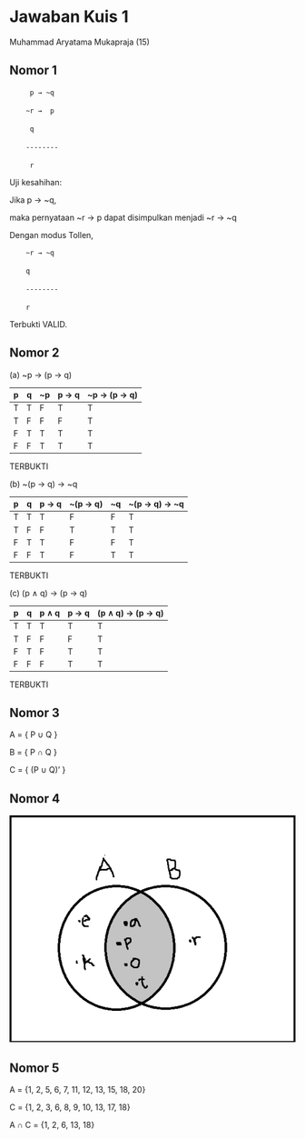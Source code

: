 # Jawaban Kuis 1
Muhammad Aryatama Mukapraja (15)

## Nomor 1

         p → ~q

        ~r →  p

         q

        --------

         r
 
Uji kesahihan:

Jika p  → ~q,

maka pernyataan ~r →  p dapat disimpulkan menjadi ~r → ~q

Dengan modus Tollen,

        ~r → ~q

        q

        --------

        r

Terbukti VALID.
 
## Nomor 2
(a) ~p → (p → q)

| p  | q  | ~p |  p → q | ~p → (p → q) |
| -- | -- | -- | ------ | ------------ |
| T  | T  |  F |    T   |       T      |
| T  | F  |  F |    F   |       T      |
| F  | T  |  T |    T   |       T      |
| F  | F  |  T |    T   |       T      |

TERBUKTI

(b) ~(p → q) → ~q

| p  | q  | p → q | ~(p → q) | ~q | ~(p → q) → ~q |
| -- | -- | ----- | -------- | -- | ------------- |
| T  | T  |   T   |     F    |  F |       T       |
| T  | F  |   F   |     T    |  T |       T       |
| F  | T  |   T   |     F    |  F |       T       |
| F  | F  |   T   |     F    |  T |       T       |

TERBUKTI

(c) (p ∧ q) → (p → q)

| p  | q  | p ∧ q | p → q | (p ∧ q) → (p → q) |
| -- | -- | ----- | ----- | ----------------- |
| T  | T  |   T   |   T   |         T         |
| T  | F  |   F   |   F   |         T         |
| F  | T  |   F   |   T   |         T         |
| F  | F  |   F   |   T   |         T         |

TERBUKTI


## Nomor 3

A = { P ∪ Q }

B = { P ∩ Q }

C = { (P ∪ Q)’ }

## Nomor 4

![Diagram Venn](image/Venn.png)

## Nomor 5

A = {1, 2, 5, 6, 7, 11, 12, 13, 15, 18, 20}

C = {1, 2, 3, 6, 8, 9, 10, 13, 17, 18}

A ∩ C = {1, 2, 6, 13, 18}